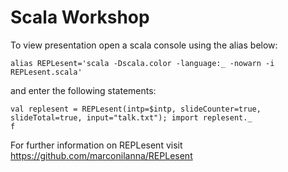 # Scala Workshop

To view presentation open a scala console using the alias below:

```
alias REPLesent='scala -Dscala.color -language:_ -nowarn -i REPLesent.scala'
```

and enter the following statements:

```
val replesent = REPLesent(intp=$intp, slideCounter=true, slideTotal=true, input="talk.txt"); import replesent._
f
```

For further information on REPLesent visit https://github.com/marconilanna/REPLesent
